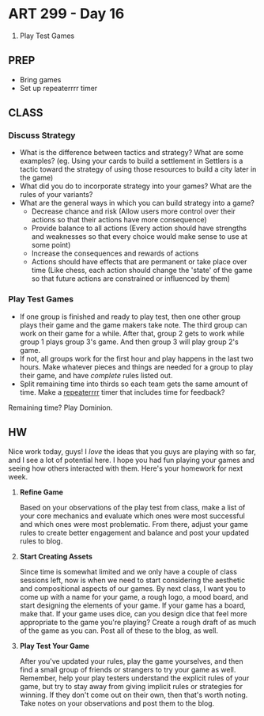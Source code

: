 ART 299 - Day 16
=======================================

1. Play Test Games




PREP
---------------------------------------
- Bring games
- Set up repeaterrrr timer



CLASS
---------------------------------------

### Discuss Strategy
- What is the difference between tactics and strategy? What are some examples? (eg. Using your cards to build a settlement in Settlers is a tactic toward the strategy of using those resources to build a city later in the game)
- What did you do to incorporate strategy into your games? What are the rules of your variants?
- What are the general ways in which you can build strategy into a game?
	- Decrease chance and risk (Allow users more control over their actions so that their actions have more consequence)
	- Provide balance to all actions (Every action should have strengths and weaknesses so that every choice would make sense to use at some point)
	- Increase the consequences and rewards of actions
	- Actions should have effects that are permanent or take place over time (Like chess, each action should change the 'state' of the game so that future actions are constrained or influenced by them)




### Play Test Games

- If one group is finished and ready to play test, then one other group plays their game and the game makers take note. The third group can work on their game for a while. After that, group 2 gets to work while group 1 plays group 3's game. And then group 3 will play group 2's game.
- If not, all groups work for the first hour and play happens in the last two hours. Make whatever pieces and things are needed for a group to play their game, and have *complete* rules listed out.
- Split remaining time into thirds so each team gets the same amount of time.
Make a [repeaterrrr](repeaterrrr.com) timer that includes time for feedback?



Remaining time? Play Dominion.




HW
---------------------------------------
Nice work today, guys! I *love* the ideas that you guys are playing with so far, and I see a lot of potential here. I hope you had fun playing your games and seeing how others interacted with them. Here's your homework for next week.


1. **Refine Game**

	Based on your observations of the play test from class, make a list of your core mechanics and evaluate which ones were most successful and which ones were most problematic. From there, adjust your game rules to create better engagement and balance and post your updated rules to blog.


2. **Start Creating Assets**

	Since time is somewhat limited and we only have a couple of class sessions left, now is when we need to start considering the aesthetic and compositional aspects of our games. By next class, I want you to come up with a name for your game, a rough logo, a mood board, and start designing the elements of your game. If your game has a board, make that. If your game uses dice, can you design dice that feel more appropriate to the game you're playing? Create a rough draft of as much of the game as you can. Post all of these to the blog, as well.


3. **Play Test Your Game**

	After you've updated your rules, play the game yourselves, and then find a small group of friends or strangers to try your game as well. Remember, help your play testers understand the explicit rules of your game, but try to stay away from giving implicit rules or strategies for winning. If they don't come out on their own, then that's worth noting. Take notes on your observations and post them to the blog.



	

